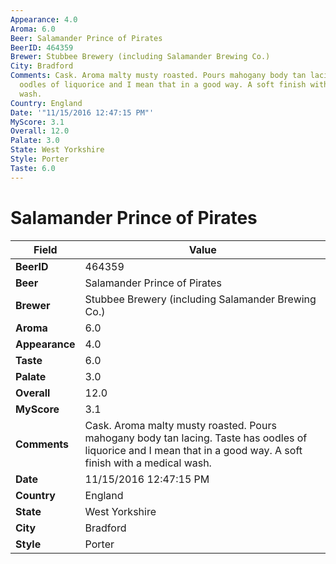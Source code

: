 ```yaml
---
Appearance: 4.0
Aroma: 6.0
Beer: Salamander Prince of Pirates
BeerID: 464359
Brewer: Stubbee Brewery (including Salamander Brewing Co.)
City: Bradford
Comments: Cask. Aroma malty musty roasted. Pours mahogany body tan lacing. Taste has
  oodles of liquorice and I mean that in a good way. A soft finish with a medical
  wash.
Country: England
Date: '"11/15/2016 12:47:15 PM"'
MyScore: 3.1
Overall: 12.0
Palate: 3.0
State: West Yorkshire
Style: Porter
Taste: 6.0
---
```


# Salamander Prince of Pirates

| Field         | Value |
|---------------|-------|
| **BeerID** | 464359 |
| **Beer** | Salamander Prince of Pirates |
| **Brewer** | Stubbee Brewery (including Salamander Brewing Co.) |
| **Aroma** | 6.0 |
| **Appearance** | 4.0 |
| **Taste** | 6.0 |
| **Palate** | 3.0 |
| **Overall** | 12.0 |
| **MyScore** | 3.1 |
| **Comments** | Cask. Aroma malty musty roasted. Pours mahogany body tan lacing. Taste has oodles of liquorice and I mean that in a good way. A soft finish with a medical wash. |
| **Date** | 11/15/2016 12:47:15 PM |
| **Country** | England |
| **State** | West Yorkshire |
| **City** | Bradford |
| **Style** | Porter |
